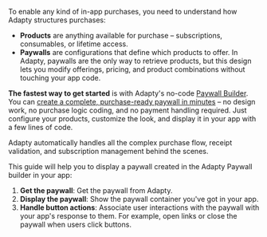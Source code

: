 <!--- PaywallsIntro --->

To enable any kind of in-app purchases, you need to understand how Adapty structures purchases:

- **Products** are anything available for purchase – subscriptions, consumables, or lifetime access.
- **Paywalls** are configurations that define which products to offer. In Adapty, paywalls are the only way to retrieve products, but this design lets you modify offerings, pricing, and product combinations without touching your app code.

**The fastest way to get started** is with Adapty's no-code [Paywall Builder](adapty-paywall-builder). You can [create a complete, purchase-ready paywall in minutes](quickstart-paywalls) – no design work, no purchase logic coding, and no payment handling required. Just configure your products, customize the look, and display it in your app with a few lines of code.

Adapty automatically handles all the complex purchase flow, receipt validation, and subscription management behind the scenes.

This guide will help you to display a paywall created in the Adapty Paywall builder in your app:

1. **Get the paywall**: Get the paywall from Adapty.
2. **Display the paywall**: Show the paywall container you've got in your app.
3. **Handle button actions**: Associate user interactions with the paywall with your app's response to them. For example, open links or close the paywall when users click buttons.
